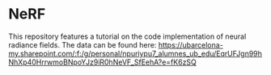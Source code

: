 # NeRF
This repository features a tutorial on the code implementation of neural radiance fields.
The data can be found here: https://ubarcelona-my.sharepoint.com/:f:/g/personal/npuriypu7_alumnes_ub_edu/EqrUFJgn99hNhXp40HrrwmoBNpoYJz9iR0hNeVF_SfEehA?e=fK6zSQ
